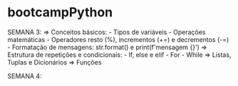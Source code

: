 # bootcampPython

SEMANA 3:
 => Conceitos básicos:
    - Tipos de variáveis
    - Operações matemáticas
    - Operadores resto (%), incrementos (+=) e decrementos (-=)
    - Formatação de mensagens: str.format() e print(f'mensagem {}')
=> Estrutura de repetições e condicionais:
    - If, else e elif
    - For
    - While
=> Listas, Tuplas e Dicionários
=> Funções

SEMANA 4:
